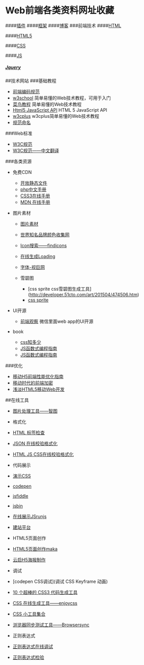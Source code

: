 # Web前端各类资料网址收藏

####[插件](https://github.com/sevenhao/front-end-note/tree/master/plugs)
####[框架](https://github.com/sevenhao/front-end-note/tree/master/frame)
####[博客](https://github.com/sevenhao/front-end-note/tree/master/blogs)
###前端技术
####[HTML](https://github.com/sevenhao/front-end-note/tree/master/base/HTML)

####[HTML5](https://github.com/sevenhao/front-end-note/tree/master/base/HTML/HTML5)

####[CSS](https://github.com/sevenhao/front-end-note/tree/master/base/css)

####[JS](https://github.com/sevenhao/front-end-note/edit/master/base/js)

##### [Jquery](https://github.com/sevenhao/front-end-note/edit/master/base/jQuery)


##技术网站
###基础教程

* [前端编码规范](http://www.css88.com/doc/codeguide/)
* [w3school](http://www.w3school.com.cn/)   简单易懂的Web技术教程，可用于入门
* [ 菜鸟教程](http://www.runoob.com/)     简单易懂的Web技术教程
* [Html5 JavaScript API](http://html5index.org/)   HTML 5 JavaScript API
* [w3cplus](http://www.w3cplus.com/)   w3cplus简单易懂的Web技术教程
* [规范命名](http://www.imooc.com/article/1391)


###Web标准
* [W3C规范](http://www.w3.org/standards/)  
* [W3C规范——中文翻译](http://www.w3.org/html/ig/zh/wiki/%E7%BF%BB%E8%AF%91)   


###各类资源
* 免费CDN
  * [开放静态文件](http://staticfile.org/)  
  * [php中文手册](http://php.net/manual/zh/)
  * [CSS3在线手册](http://www.php100.com/manual/css3_0/box-shadow.shtml)
  * [MDN 在线手册](https://developer.mozilla.org/zh-CN/docs/Web/JavaScript/Reference/Operators/Bitwise_Operators#Bitwise_OR)
  
* 图片素材
  * [图片素材](https://www.pexels.com/popular-photos/#content) 
  * [世界知名品牌颜色收集网](http://brandcolors.net/)
  * [Icon搜索——findicons](http://findicons.com/)  
  * [在线生成Loading](http://preloaders.net/)
  * [字体-视巨网](http://www.ssjee.com/forum.php?mod=forumdisplay&fid=55&filter=typeid&typeid=12&sortid=6)
  
  * 雪碧图
     *  [css sprite css雪碧图生成工具] (http://developer.51cto.com/art/201504/474506.htm)
     *  [css sprite ](http://www.360doc.com/content/12/0802/05/21412_227764450.shtml)

* UI开源
  * [前端观察](https://www.qianduan.net/) 微信里面web app的UI开源

* book
  * [css知多少](http://www.cnblogs.com/wangfupeng1988/p/4325007.html)
  * [JS函数式编程指南](https://llh911001.gitbooks.io/mostly-adequate-guide-chinese/content/ch1.html)
  * [JS函数式编程指南](https://www.gitbook.com/book/llh911001/mostly-adequate-guide-chinese/details)


###优化
* [移动H5前端性能优化指南](http://mp.weixin.qq.com/s?__biz=MTEwNTM0ODI0MQ==&mid=211118361&idx=1&sn=6fbd14cd905ffca677aa89d31a343eaa&scene=5#rd)
* [移动时代的前端加密 ](http://div.io/topic/1220)
* [浅淡HTML5移动Web开发](http://sc.chinaz.com/info/130410113358.htm)


##在线工具
* [图片处理工具——智图](http://zhitu.tencent.com/)  

* 格式化
 * [HTML 标签检查](http://i.links.cn/checkhtmltag.asp)
 * [JSON 在线校验格式化](http://www.bejson.com/)
 * [HTML JS CSS在线校验格式化](http://tool.oschina.net/codeformat/js/)

* 代码展示
 * [演示CSS](http://dabblet.com/)
 * [codepen](http://codepen.io/)
 * [jsfiddle](http://jsfiddle.net/)
 * [jsbin](http://jsbin.com/)
 * [在线展示JSrunjs](http://runjs.cn/)
 * [建站平台](http://www.gbtags.com/gb/share/3896.htm)

* HTML5页面创作
 * [HTML5页面创作maka](http://www.maka.im/home/case.html) 
 * [云启H5海报制作](http://www.cloud7.com.cn/)

* 调试
 * [codepen CSS调试](调试 CSS Keyframe 动画) 
 * [10 个超棒的 CSS3 代码生成工具](http://www.imooc.com/article/1443)
 * [CSS 在线生成工具——enjoycss](http://enjoycss.com/)
 * [CSS 小工具集合](http://linxz.github.io/tianyizone/)
 * [浏览器同步测试工具——Browsersync](http://www.browsersync.cn/#install)

* 正则表达式
 * [正则表达式在线调试](http://refiddle.com/)
 * [正则表达式检验](http://www.regexpal.com/)


